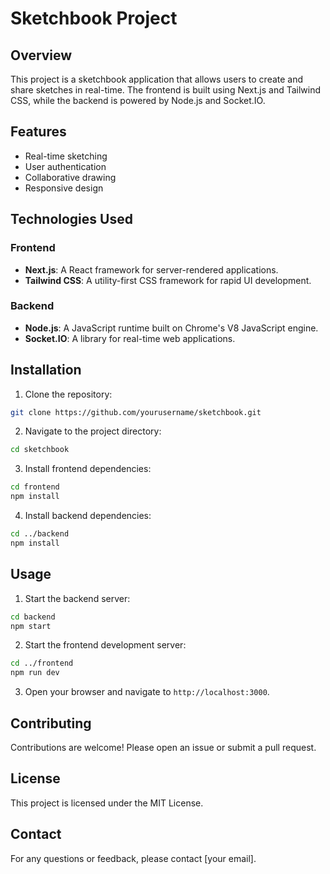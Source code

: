 # Sketchbook Project

## Overview
This project is a sketchbook application that allows users to create and share sketches in real-time. The frontend is built using Next.js and Tailwind CSS, while the backend is powered by Node.js and Socket.IO.

## Features
- Real-time sketching
- User authentication
- Collaborative drawing
- Responsive design

## Technologies Used
### Frontend
- **Next.js**: A React framework for server-rendered applications.
- **Tailwind CSS**: A utility-first CSS framework for rapid UI development.

### Backend
- **Node.js**: A JavaScript runtime built on Chrome's V8 JavaScript engine.
- **Socket.IO**: A library for real-time web applications.

## Installation
1. Clone the repository:
  ```bash
  git clone https://github.com/yourusername/sketchbook.git
  ```
2. Navigate to the project directory:
  ```bash
  cd sketchbook
  ```
3. Install frontend dependencies:
  ```bash
  cd frontend
  npm install
  ```
4. Install backend dependencies:
  ```bash
  cd ../backend
  npm install
  ```

## Usage
1. Start the backend server:
  ```bash
  cd backend
  npm start
  ```
2. Start the frontend development server:
  ```bash
  cd ../frontend
  npm run dev
  ```
3. Open your browser and navigate to `http://localhost:3000`.

## Contributing
Contributions are welcome! Please open an issue or submit a pull request.

## License
This project is licensed under the MIT License.

## Contact
For any questions or feedback, please contact [your email].
